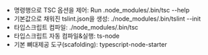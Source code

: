 - 명령행으로 TSC 옵션을 제어: Run .node_modules/.bin/tsc --help
- 기본값으로 채워진 tslint.json을 생성: ./node_modules/.bin/tslint --init 
- 타입스크립트 컴파일: ./node_modules/.bin/tsc  
- 타입스크립트 자동 컴파일&실행: ts-node
- 기본 뼈대제공 도구(scafolding): typescript-node-starter